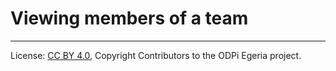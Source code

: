 <!-- SPDX-License-Identifier: CC-BY-4.0 -->
<!-- Copyright Contributors to the ODPi Egeria project. -->

# Viewing members of a team




----
License: [CC BY 4.0](https://creativecommons.org/licenses/by/4.0/),
Copyright Contributors to the ODPi Egeria project.